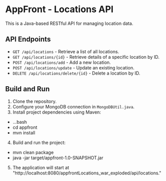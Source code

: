 # AppFront - Locations API

This is a Java-based RESTful API for managing location data.

## API Endpoints

- `GET /api/locations` - Retrieve a list of all locations.
- `GET /api/locations/{id}` - Retrieve details of a specific location by ID.
- `POST /api/locations/add` - Add a new location.
- `POST /api/locations/update` - Update an existing location.
- `DELETE /api/locations/delete/{id}` - Delete a location by ID.

## Build and Run

1. Clone the repository.
2. Configure your MongoDB connection in `MongoDBUtil.java`.
3. Install project dependencies using Maven:

- ...bash
- cd appfront
- mvn install

4. Build and run the project:

- mvn clean package
- java -jar target/appfront-1.0-SNAPSHOT.jar

5. The application will start at "http://localhost:8080/appfrontLocations_war_exploded/api/locations."
   

